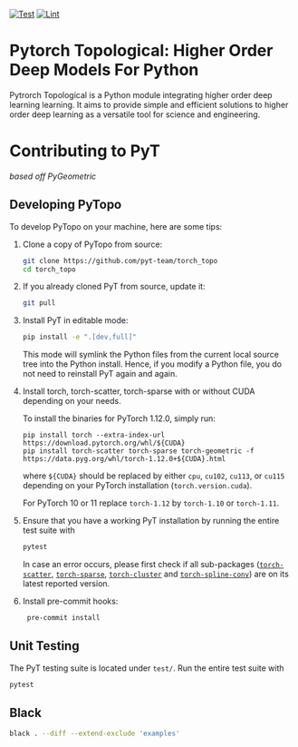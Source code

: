 [![Test](https://github.com/pyt-team/torch_topo/actions/workflows/test.yml/badge.svg)](https://github.com/mhajij/stnets/actions/workflows/test.yml)
[![Lint](https://github.com/pyt-team/torch_topo/actions/workflows/lint.yml/badge.svg)](https://github.com/mhajij/stnets/actions/workflows/lint.yml)

# Pytorch Topological: Higher Order Deep Models For Python

Pytrorch Topological is a Python module integrating higher order deep learning learning.
It aims to provide simple and efficient solutions to higher order deep learning
 as a versatile tool for science and engineering.

# Contributing to PyT
*based off PyGeometric*

## Developing PyTopo

To develop PyTopo on your machine, here are some tips:

1. Clone a copy of PyTopo from source:

   ```bash
   git clone https://github.com/pyt-team/torch_topo
   cd torch_topo
   ```

2. If you already cloned PyT from source, update it:

   ```bash
   git pull
   ```

3. Install PyT in editable mode:

   ```bash
   pip install -e ".[dev,full]"
   ```

   This mode will symlink the Python files from the current local source tree into the Python install. Hence, if you modify a Python file, you do not need to reinstall PyT again and again.

4. Install torch, torch-scatter, torch-sparse with or without CUDA depending on your needs.

      To install the binaries for PyTorch 1.12.0, simply run:

      ```
      pip install torch --extra-index-url https://download.pytorch.org/whl/${CUDA}
      pip install torch-scatter torch-sparse torch-geometric -f https://data.pyg.org/whl/torch-1.12.0+${CUDA}.html
      ```

      where `${CUDA}` should be replaced by either `cpu`, `cu102`, `cu113`, or `cu115` depending on your PyTorch installation (`torch.version.cuda`).

      For PyTorch 10 or 11 replace `torch-1.12` by `torch-1.10` or `torch-1.11`.




5. Ensure that you have a working PyT installation by running the entire test suite with

   ```bash
   pytest
   ```

   In case an error occurs, please first check if all sub-packages ([`torch-scatter`](https://github.com/rusty1s/pytorch_scatter), [`torch-sparse`](https://github.com/rusty1s/pytorch_sparse), [`torch-cluster`](https://github.com/rusty1s/pytorch_cluster) and [`torch-spline-conv`](https://github.com/rusty1s/pytorch_spline_conv)) are on its latest reported version.

6. Install pre-commit hooks:

   ```bash
    pre-commit install
   ```

## Unit Testing

The PyT testing suite is located under `test/`.
Run the entire test suite with

```bash
pytest
```

## Black

```bash
black . --diff --extend-exclude 'examples'
```

